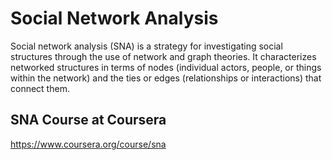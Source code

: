 # Social Network Analysis

Social network analysis (SNA) is a strategy for investigating social structures through the use of network and graph theories. It characterizes networked structures in terms of nodes (individual actors, people, or things within the network) and the ties or edges (relationships or interactions) that connect them.

## SNA Course at Coursera
https://www.coursera.org/course/sna


